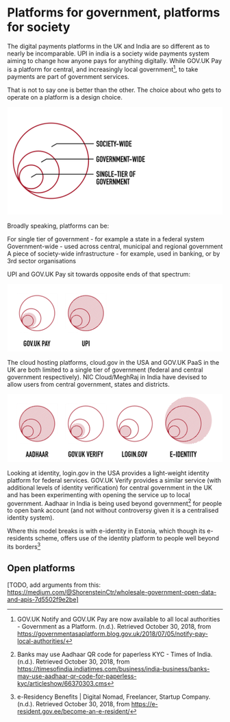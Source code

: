 <!-- TITLE: Platforms for government, platforms for society -->
# Platforms for government, platforms for society

The digital payments platforms in the UK and India are so different as to nearly be incomparable. UPI in india is a society wide payments system aiming to change how anyone pays for anything digitally. While GOV.UK Pay is a platform for central, and increasingly local government[^1], to take payments are part of government services.

That is not to say one is better than the other. The choice about who gets to operate on a platform is a design choice.

![Footprint Key](/uploads/footprint-key.png "Footprint key")

Broadly speaking, platforms can be:

For single tier of government - for example a state in a federal system
Government-wide - used across central, municipal and regional government
A piece of society-wide infrastructure - for example, used in banking, or by 3rd sector organisations

UPI and GOV.UK Pay sit towards opposite ends of that spectrum:

![Footprint Pay](/uploads/footprint-pay.png "Footprint of UPI and GOV.UK Pay")


The cloud hosting platforms, cloud.gov in the USA and GOV.UK PaaS in the UK are both limited to a single tier of government (federal and central government respectively). NIC Cloud/MeghRaj in India have devised to allow users from central government, states and districts.

![Footprint Id](/uploads/footprint-id.png "Footprint of different ID platforms")


Looking at identity,  login.gov in the USA provides a light-weight identity platform for federal services. GOV.UK Verify provides a similar service (with additional levels of identity verification) for central government in the UK and has been experimenting with opening the service up to local government. Aadhaar in India is being used beyond government[^2] for people to open bank account (and not without controversy given it is a centralised identity system).

Where this model breaks is with e-identity in Estonia, which though its e-residents scheme, offers use of the identity platform to people well beyond its borders[^3]


## Open platforms
[TODO, add arguments from this: https://medium.com/@ShorensteinCtr/wholesale-government-open-data-and-apis-7d5502f9e2be]



[^1]: GOV.UK Notify and GOV.UK Pay are now available to all local authorities - Government as a Platform. (n.d.). Retrieved October 30, 2018, from https://governmentasaplatform.blog.gov.uk/2018/07/05/notify-pay-local-authorities/

[^2]: Banks may use Aadhaar QR code for paperless KYC - Times of India. (n.d.). Retrieved October 30, 2018, from https://timesofindia.indiatimes.com/business/india-business/banks-may-use-aadhaar-qr-code-for-paperless-kyc/articleshow/66370303.cms

[^3]: e-Residency Benefits | Digital Nomad, Freelancer, Startup Company. (n.d.). Retrieved October 30, 2018, from https://e-resident.gov.ee/become-an-e-resident/
